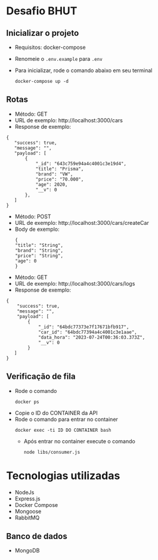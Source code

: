 # Desafio BHUT

## Inicializar o projeto
- Requisitos: docker-compose

- Renomeie o ``.env.example`` para ``.env``

- Para inicializar, rode o comando abaixo em seu terminal
  ````
  docker-compose up -d
  ````

## Rotas
- Método: GET
- URL de exemplo: http://localhost:3000/cars
- Response de exemplo:
 ````
{
    "success": true,
    "message": "",
    "payload": [
        {
            "_id": "643c759e94a4c4001c3e19d4",
            "title": "Prisma",
            "brand": "VW",
            "price": "70.000",
            "age": 2020,
            "__v": 0
        },
    ]
}
````

- Método: POST
- URL de exemplo: http://localhost:3000/cars/createCar
- Body de exemplo:
  ````
  {
  "title": "String",
  "brand": "String",
  "price": "String",
  "age": 0
  }

- Método: GET
- URL de exemplo: http://localhost:3000/cars/logs
- Response de exemplo:

````
{
    "success": true,
    "message": "",
    "payload": [
        {
            "_id": "64bdc77373e7f17671bfb917",
            "car_id": "64bdc77394a4c4001c3e1aae",
            "data_hora": "2023-07-24T00:36:03.373Z",
            "__v": 0
        }
   ]
}
````

## Verificação de fila

- Rode o comando
  ````
  docker ps
  ````
- Copie o ID do CONTAINER da API
- Rode o comando para entrar no container
  ````
  docker exec -ti ID DO CONTAINER bash
  ````
  - Após entrar no container execute o comando
    ````
    node libs/consumer.js
    ```` 

# Tecnologias utilizadas
- NodeJs
- Express.js
- Docker Compose
- Mongoose
- RabbitMQ

## Banco de dados

- MongoDB
